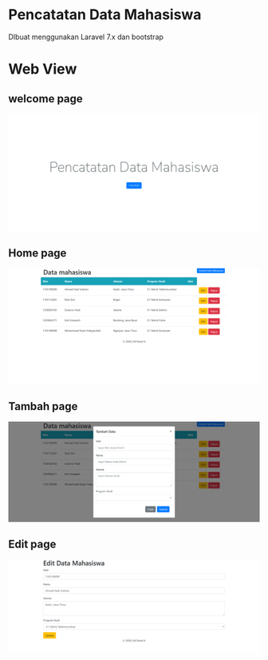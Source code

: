 # Pencatatan Data Mahasiswa

DIbuat menggunakan Laravel 7.x dan bootstrap

# Web View
## welcome page
<img src="/docs/images/welcome.png" alt="Welcome image"/>

## Home page
<img src="/docs/images/home.png" alt="Home image"/>

## Tambah page
<img src="/docs/images/tambah.png" alt="Tambah image"/>

## Edit page
<img src="/docs/images/edit.png" alt="Edit image"/>